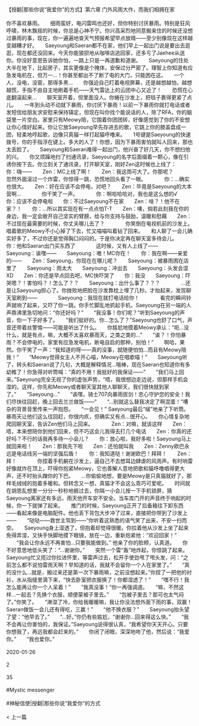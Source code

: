 <br/><br/>【授翻|那些你说“我爱你”的方式】第六章 门外风雨大作，而我们相拥在家<br/><br/>你不喜欢暴雨。　　细雨蛮好，电闪雷鸣也还好，但你特别讨厌暴雨。特别是狂风呼啸，林木飘摇的时候，你总是心神不宁。你兴高采烈地同意搬来住的时候还没想过暴雨的事，现在，你一遍遍地查天气预报希望早点放晴——至少别像现在这样越变越糟才好。　　Saeyoung和Saeran都不在家，他们早上一起出门说是要出去逛逛，现在都还没回来。今天你能狼狈地从咖啡店逃回家，还多亏了Jaehee从送你。你没好意思告诉她你怕，一路上只是一再道歉和道谢。　　Saeyoung的住处大半在地下，比起房子，其实更像是个掩体，安保过分严密了。理智上你知道有应急发电机在，但万一...！你甚至都出不了断了电的大门，只能困在这。　　一个人，没电，没窗，那得多黑...　　你强迫自己盯着电视屏幕，还是越想越怕，越想越慌，手指不由自主地刷着手机——天气雷达上的云团中心又近了！　　恐慌在心底翻滚起来...　　聊天室开着，但里面没人。你蜷在沙发上，把毯子裹得更紧了点儿。　　一年到头动不动就下暴雨，你讨厌下暴雨！以前一下暴雨你就打电话或者发短信给朋友求安慰来保持镇定，但现在叫你找个能说话的人，除了RFA，你的脑袋里一片空白。家里只有Meowy陪，它围着你团团转，好像感觉到了你的不安想让你心情好起来。你让它放Saeyoung早先存进去的歌，它跳上你的膝盖盘成一团，轻柔地哼起歌，边像只真猫一样打起猫呼噜来。　　1号键是Saeyoung的快速拨号，你的手指浮在键上。多大的人了！你想，因为下暴雨害怕就叫人回来，那也太丢脸了。　　Saeyoung和Saeran难得一起出门，他兴奋了好几天，你不想扫他的兴。　　你又烦躁地扫了扫通讯录，Saeyoung的名字后面缀着一颗心，像在引诱你按下去。你立刻关了通讯录，打开聊天室，刚好Zen这时候也上线了：　　　　你：嗨——　　Zen：MC上线了啊！　　Zen：我这雨可大了。你那呢？　　　　忽然外面滚过一个炸雷，你惊得一跳，恐慌地回头看了一眼。　　　　你：...确实也很大。　　Zen：好在应该不会停电，对吧？　　Zen：毕竟是Saeyoung的大本营啊...　　　　你干笑了一声。　　　　你：啊哈哈哈对，我也是这么想的√　　你：应该不会停电啦　　你：不过Saeyoung不在家　　Zen：啥？！他不在家？！　　你：...所以其实现在有一点点怕T-T　　Zen：噢，倘若此刻我在你的身边，我一定会敞开自己坚实的臂膀，给与你支持与鼓励，温暖和慰藉　　Zen：不过现在最需要的时候，你丈夫哪儿去了？　　　　你笑倒在电视机前的沙发上。唱着歌的Meowy不小心掉了下去，忙又喵喵叫着钻了回来。　　和人聊了一会儿确实好多了，不过你还是觉得胸口闷闷的。于是你决定再在聊天室多待会儿。　　　　你：他和Saeran出门买东西了　　　　这时候，又有人上线了——　　　　Saeyoung：诶嘿——　　Saeyoung：嗷！MC你在！　　你：我在啊——亲爱的——　　Zen：Saeyoung，你现在在哪儿呢？　　Saeyoung：被暴雨困在店里了　　Saeyoung：雨太大　　Saeyoung：冲出去　　Saeyoung：头发会湿XD　　Zen：你还是早点回去吧，MC快吓哭了　　你：我没　　Saeyoung：吓哭嗯？！害怕吗？！怎么了？？　　Saeyoung：出什么事了？？？　　　　...还是让Saeyoung担心了。你挫败地把脸在沙发靠枕上埋了几秒。才抬起来，发现聊天室刷到——　　　　Saeyoung：我现在就打电话给你！　　　　看完的瞬间铃声就响了起来，又吓了你一跳。你手忙脚乱地抓起手机，Saeyoung在另一端的人声鼎沸里急切地问：“你还好吗？”　　“我没事！你们呢？”听到Saeyoung的声音，你一下子好多了。　　“我们挺好的。你...怎么了？”Saeyoung也舒了口气，声音还带着丝警惕——可能是听出了什么。　　你尴尬地摸着Meowy承认：“呃...没什么，就是有点，嘛，大概不太喜欢暴雨天，之类之类的...”　　“诶？！你怕暴雨？不会停电的，家里有应急发电机，断电自启的那种，别怕！”　　啊哈，果然。你干笑了一声：“我知道的呀——真的没事，就随便怕怕...而且有Meowy陪我！”　　“Meowy觉得女主人不开心喵，Meowy在唱歌喵！”　　Saeyoung听了，转头和Saeran说了几句，大概是解释情况...哦棒，现在Saeran也知道你有多幼稚了！你急得对听筒喊：“真的不用！我挺好的我保证——”　　“我们马上回来。”Saeyoung完全无视了你的虚张声势，“唔，我很想边走边说，但那样手机会湿的。这样，你先和Meowy或者聊天室其他人聊聊天，我们很快就到家了。”　　“Saeyoung...”　　“诶嘿，骑士707向暴雨拔剑！忠心守护您的安全！我们尽快往回赶，晚上回去兰兰做饭——”　　“...别就这么替我决定了啊混蛋！”嘈杂的背景音里传来一声抱怨。　　“一会见！” Saeyoung最后“啵”地亲了下听筒。暴雨天让他们这么往回赶，你很内疚，但确实又有点...很开心。　　你心情复杂地爬回聊天室，告诉Zen他们马上回来。　　　　Zen：对嘛，就该这样　　Zen：唔，本来想陪你到他们回来，但不巧这会儿我得去打几个电话　　Zen：你真的还好吗？不行的话我再多待一小会儿？　　你：放心啦，我好多啦！Saeyoung马上就回来啦！　　Zen：那我先下啦　　Zen：还怕就叫我　　Zen：Zenny欧巴永远是电话线另一端的坚强后盾！　　你：我知道哒！谢谢欧巴！拜拜！　　Zen：拜！　　　　你捏着手机躺在沙发上，逼自己不去想耳边肆虐的风雨声。有时响雷好像就炸在顶上，吓得你抱紧Meowy，它也善解人意地把歌和猫呼噜唱得更大声，还不时抬头蹭你的下巴。　　...你偷偷地想，要是Meowy是只真猫就好了，那样毛绒绒的抱着多暖和。但转念又一想，真猫才不会这么乖巧可爱呢。　　时间就在胡思乱想里一分分一秒秒地捱过去，你隔一小会儿按一下手机锁屏，猜Saeyoung离家还有多远，雨天他开车安不安全。当车库门开的声音终于响起的时候，你一下就弹了起来。　　推门的时候，Saeyoung正开了后备箱往下卸东西——看起来像是电脑配件。他也丢下背包大步冲了过来，直接把你带到了沙发上——　　“哒哒——救世主驾到——”你听着这熟悉的语气笑了出来，不安一扫而空。　　Saeyoung身上湿透了，但抱着却觉得很暖。你拉着他从沙发上坐了起来免得弄湿，又快手快脚地摸下眼镜，放在一边，重新抱紧他：“欢迎回家！” 　　“我会让你永远不再害怕...只要我能做到。” 他亲了你的脸颊，认真道。　　你不好意思地低头笑了：“...谢谢你。”　　突然一个雷“轰”地炸起，你惊跳了起来。Saeyoung忙又揽过你拉进怀里，等雷声过去，松开手使劲甩了甩头发，问：“之前怎么都不说怕雷雨天啊？早知道的话，我就不会留你一个人在家里了。”　　“真的没什么...就是，搬过来还是第一次下暴雨嘛，之前没想起来。”你捏了一把他的衬衫，水从指缝里滴下来，“快去卧室把衣服换了！你都湿透了！”　　“嘿不行！我怎么能再让你一个人呆着！”　　“我真没事！”你一再强调道。　　“嘛，不然这样...一起去？先换个衣服，顺便蒙被子里去。”　　“包被子里去？那可也太气闷了。”你笑了。　　“淋湿了冷，你给我暖暖嘛，我让你没法想外面下雨的事，双赢！Saeran做饭一会儿还有得吃，三赢！”　　“他不换衣服？”　　Saeyoung抬头望了望：“他早去了。”　　“...好。”你仍有些尴尬，“谢谢你...回来得这么快。”　　“我不会再让你害怕的，我保证。”Saeyoung说得很认真，“我希望你天天开心。只要你想我了，再远我都会赶来的。”　　你闭了闭眼，深深地吻了他，然后说：“我爱你。”　　“我也爱你。”<br/><br/>2020-01-26<br/><br/>2<br/><br/>35<br/><br/>#Mystic messenger<br/><br/>#神秘信使|授翻|那些你说“我爱你”的方式<br/><br/>< 上一篇<br/><br/>